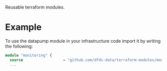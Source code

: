 Reusable terraform modules.

# Example
To use the datapump module in your infrastructure code import it by writing the following:

```tf
module "monitoring" {
  source                  = "github.com/dfds-data/terraform-modules/modules/datapump"
  ...
```